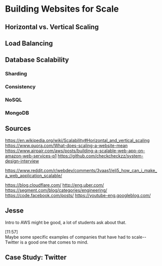 # Building Websites for Scale

## Horizontal vs. Vertical Scaling

## Load Balancing

## Database Scalability

### Sharding
### Consistency
### NoSQL
### MongoDB

## Sources

https://en.wikipedia.org/wiki/Scalability#Horizontal_and_vertical_scaling
https://www.quora.com/What-does-scaling-a-website-mean
https://www.airpair.com/aws/posts/building-a-scalable-web-app-on-amazon-web-services-p1
https://github.com/checkcheckzz/system-design-interview

https://www.reddit.com/r/webdev/comments/3vaas1/eli5_how_can_i_make_a_web_application_scalable/


https://blog.cloudflare.com/
http://eng.uber.com/
https://segment.com/blog/categories/engineering/
https://code.facebook.com/posts/
https://youtube-eng.googleblog.com/

## Jesse

Intro to AWS might be good, a lot of students ask about that.

[11:57]  
Maybe some specific examples of companies that have had to scale--Twitter is a good one that comes to mind.


## Case Study: Twitter